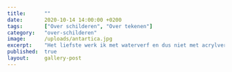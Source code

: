 ```yaml
---
title:      ""
date:       2020-10-14 14:00:00 +0200
tags:       ["Over schilderen", "Over tekenen"]
category:   "over-schilderen"
image:      /uploads/antartica.jpg
excerpt:    "Het liefste werk ik met waterverf en dus niet met acrylverf. Voor de afwisseling grijp ik er wel af en toe naar. Het is zo anders dan waterverf. Het vraagt andere kronkels in mijn hoofd. Daarom is het extra inspirerend. Vaak ben ik blij verrast met het resultaat."
published:  true
layout:     gallery-post
---
```


